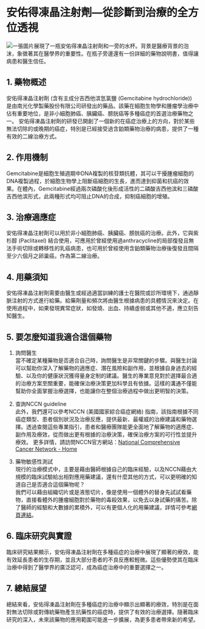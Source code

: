 # 安佑得凍晶注射劑—從診斷到治療的全方位透視
![一張圖片展現了一瓶安佑得凍晶注射劑和一旁的水杯。背景是醫療背景的泡沫，象徵著其在醫學界的重要性。在瓶子旁邊還有一份詳細的藥物說明書，值得讓病患和醫生信任。](https://i.imgur.com/qMxLL5R.jpeg)

## 1. 藥物概述

安佑得凍晶注射劑 (含有主成分吉西他滨氫氯鹽 (Gemcitabine hydrochloride)) 是由南光化學製藥股份有限公司研發出的藥品。該藥在細胞生物學和腫瘤學治療中佔有重要地位，是非小細胞肺癌、胰臟癌、膀胱癌等多種癌症的首選治療藥物之一。 安佑得凍晶注射劑的研發已開創了一個新的在癌症治療上的方向，對於某些無法切除的或晚期的癌症，特別是已經接受過含鉑類藥物治療的病患，提供了一種有效的二線治療方式。

## 2. 作用機制

Gemcitabine是細胞生殖週期中DNA複製的核苷類抗體，其可以干擾腫瘤細胞的DNA複製過程，於細胞生物學上阻斷癌細胞的生長，進而達到抑菌和抗癌的效果。在體內，Gemcitabine經過兩次磷酸化後形成活性的二磷酸吉西他滨和三磷酸吉西他滨形式，此兩種形式均可阻止DNA的合成，抑制癌細胞的增殖。

## 3. 治療適應症

安佑得凍晶注射劑可以用於非小細胞肺癌、胰臟癌、膀胱癌的治療。此外，它與紫杉醇 (Paclitaxel) 結合使用，可應用於曾經使用過anthracycline的局部復發且無法手術切除或轉移性的乳癌病患，也可用於曾經使用含鉑類藥物治療後復發且間隔至少六個月之卵巢癌，作為第二線治療。

## 4. 用藥須知

安佑得凍晶注射劑需要由醫生或經過適當訓練的護士在醫院或診所環境下，通過靜脈注射的方式進行給藥。給藥劑量和頻次將由醫生根據病患的具體情況來決定。在使用過程中，如果發現異常症狀，如發燒、出血、持續虛弱或其他不適，應立刻告知醫生。

## 5. 要怎麼知道我適合這個藥物 

1. 詢問醫生  
當不確定某種藥物是否適合自己時，詢問醫生是非常關鍵的步驟。與醫生討論可以幫助你深入了解藥物的適應症、潛在風險和副作用，並根據自身過去的經驗、以及你的健康狀況獲得量身定制的建議。醫生的專業意見對於選擇最合適的治療方案至關重要，能確保治療決策更加科學且有依據。這樣的溝通不僅能幫助你全面掌握治療選擇，也能讓你在整個治療過程中做出更明智的決策。 

2. 查詢NCCN guideline  
此外，我們還可以參考NCCN (美國國家綜合癌症網絡) 指南，該指南根據不同癌症類型、患者個別狀況及治療反應，提供最新、最權威的治療建議和藥物選擇。透過查閱這些專業指引，患者和醫療團隊能更全面地了解藥物的適應症、副作用及療效，從而做出更有根據的治療決策，確保治療方案的可行性並提升療效。 
更多詳情，請訪問NCCN官方網站：[National Comprehensive Cancer Network - Home](https://www.nccn.org/)

3. 藥物敏感性測試  
現行的治療模式中，主要是藉由醫師根據自己的臨床經驗，以及NCCN藉由大規模的臨床試驗給出相對應用藥建議，還有什麼其他的方式，可以更明確的知道自己是否適合這個藥物呢？   
我們可以藉由組織切片或是液態切片，像是使用一個體外的替身先試試看藥物，直接看體外的腫瘤細胞對於藥物的毒殺效果，以免去以身試藥的痛苦。除了醫師的經驗和大數據的累積外，可以有更個人化的用藥建議，詳情可參考[網頁連結](https://info.cancerfree.io/)。

## 6. 臨床研究與實證

臨床研究結果顯示，安佑得凍晶注射劑在多種癌症的治療中展現了顯著的療效，能有效延長患者的生存期，並且大部分患者的不良反應較輕微。這些優勢使其在臨床治療中得到了醫學界的廣泛認可，成為癌症治療中的重要選擇之一。

## 7. 總結展望

總結來看，安佑得凍晶注射劑在多種癌症的治療中顯示出顯著的療效，特別是在面對無法切除或對傳統藥物產生抗藥性的癌症時，提供了有效的治療選擇。隨著臨床研究的深入，未來該藥物的應用範圍可能進一步擴展，為更多患者帶來新的希望。
